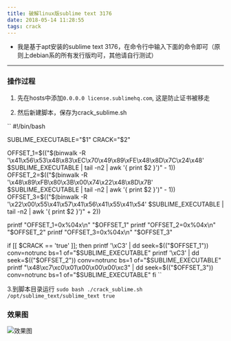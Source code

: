 ```yaml
---
title: 破解linux版sublime text 3176
date: 2018-05-14 11:28:55
tags: crack
---
```


- 我是基于apt安装的sublime text 3176，在命令行中输入下面的命令即可（原则上debian系的所有发行版均可，其他请自行测试）

***
### 操作过程

 1. 先在hosts中添加``0.0.0.0 license.sublimehq.com``, 这是防止证书被移走

 2. 然后新建脚本，保存为crack_sublime.sh

`` #!/bin/bash

SUBLIME_EXECUTABLE="$1"
CRACK="$2"

OFFSET_1=$(("$(binwalk -R '\x41\x56\x53\x48\x83\xEC\x70\x49\x89\xFE\x48\x8D\x7C\x24\x48' $SUBLIME_EXECUTABLE | tail -n2 | awk '{ print $2 }')" - 1))
OFFSET_2=$(("$(binwalk -R '\x48\x89\xFB\x80\x3B\x00\x74\x22\x48\x8D\x7B' $SUBLIME_EXECUTABLE | tail -n2 | awk '{ print $2 }')" - 1))
OFFSET_3=$(("$(binwalk -R '\x22\x00\x55\x41\x57\x41\x56\x41\x55\x41\x54' $SUBLIME_EXECUTABLE | tail -n2 | awk '{ print $2 }')" + 2))

printf "OFFSET_1=0x%04x\n" "$OFFSET_1"
printf "OFFSET_2=0x%04x\n" "$OFFSET_2"
printf "OFFSET_3=0x%04x\n" "$OFFSET_3"

if [[ $CRACK == 'true' ]]; then
    printf '\xC3' | dd seek=$(("$OFFSET_1")) conv=notrunc bs=1 of="$SUBLIME_EXECUTABLE"
    printf '\xC3' | dd seek=$(("$OFFSET_2")) conv=notrunc bs=1 of="$SUBLIME_EXECUTABLE"
    printf "\x48\xc7\xc0\x01\x00\x00\x00\xc3" | dd seek=$(("$OFFSET_3")) conv=notrunc bs=1 of="$SUBLIME_EXECUTABLE"
fi
`` 

 3.到脚本目录运行
`` sudo bash ./crack_sublime.sh /opt/sublime_text/sublime_text true ``

### 效果图

![效果图](http://ww1.sinaimg.cn/mw690/6ace449bgy1fraprms8yij208x054t8r.jpg)